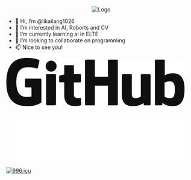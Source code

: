 <p align="center">
 <img width="100px" src="https://github.githubassets.com/images/mona-loading-default.gif" align="center" alt="Logo" />
  
- 👋 Hi, I’m @likailang1026
- 👀 I’m interested in AI, Roborts and CV
- 🌱 I’m currently learning ai in ELTE
- 💞️ I’m looking to collaborate on programming
- 📫 Nice to see you!

![Logo](assets/github-black.svg#gh-light-mode-only)

![Logo](assets/github-white.svg#gh-dark-mode-only)

[![996.icu](https://img.shields.io/badge/link-996.icu-red.svg)](https://996.icu)
<!---
likailang1026/likailang1026 is a ✨ special ✨ repository because its `README.md` (this file) appears on your GitHub profile.
You can click the Preview link to take a look at your changes.
--->
